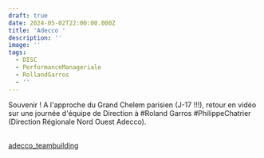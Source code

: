 ```yaml
---
draft: true
date: 2024-05-02T22:00:00.000Z
title: 'Adecco '
description: ''
image: ''
tags:
  - DISC
  - PerformanceManageriale
  - RollandGarros
  - ''
---
```


Souvenir ! A l'approche du Grand Chelem parisien (J-17 !!!), retour en vidéo sur une journée d'équipe de Direction à #Roland Garros #PhilippeChatrier  (Direction Régionale Nord Ouest Adecco).

 \
[adecco\_teambuilding](https://res.cloudinary.com/qualia-management/video/upload/v1713781823/video/adecco_teambuilding.mp4 "adecco_teambuilding")
